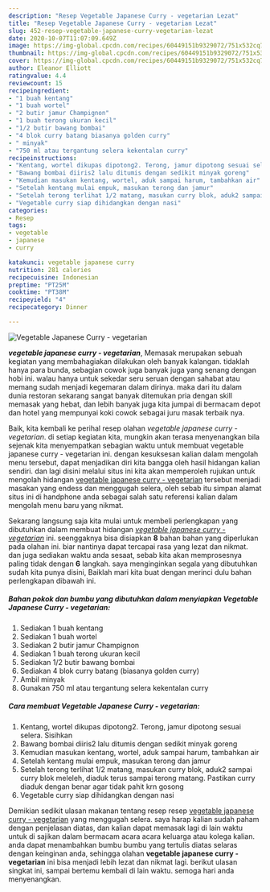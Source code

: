 ```yaml
---
description: "Resep Vegetable Japanese Curry - vegetarian Lezat"
title: "Resep Vegetable Japanese Curry - vegetarian Lezat"
slug: 452-resep-vegetable-japanese-curry-vegetarian-lezat
date: 2020-10-07T11:07:09.649Z
image: https://img-global.cpcdn.com/recipes/60449151b9329072/751x532cq70/vegetable-japanese-curry-vegetarian-foto-resep-utama.jpg
thumbnail: https://img-global.cpcdn.com/recipes/60449151b9329072/751x532cq70/vegetable-japanese-curry-vegetarian-foto-resep-utama.jpg
cover: https://img-global.cpcdn.com/recipes/60449151b9329072/751x532cq70/vegetable-japanese-curry-vegetarian-foto-resep-utama.jpg
author: Eleanor Elliott
ratingvalue: 4.4
reviewcount: 15
recipeingredient:
- "1 buah kentang"
- "1 buah wortel"
- "2 butir jamur Champignon"
- "1 buah terong ukuran kecil"
- "1/2 butir bawang bombai"
- "4 blok curry batang biasanya golden curry"
- " minyak"
- "750 ml atau tergantung selera kekentalan curry"
recipeinstructions:
- "Kentang, wortel dikupas dipotong2. Terong, jamur dipotong sesuai selera. Sisihkan"
- "Bawang bombai diiris2 lalu ditumis dengan sedikit minyak goreng"
- "Kemudian masukan kentang, wortel, aduk sampai harum, tambahkan air"
- "Setelah kentang mulai empuk, masukan terong dan jamur"
- "Setelah terong terlihat 1/2 matang, masukan curry blok, aduk2 sampai curry blok meleleh, diaduk terus sampai terong matang. Pastikan curry diaduk dengan benar agar tidak pahit krn gosong"
- "Vegetable curry siap dihidangkan dengan nasi"
categories:
- Resep
tags:
- vegetable
- japanese
- curry

katakunci: vegetable japanese curry 
nutrition: 281 calories
recipecuisine: Indonesian
preptime: "PT25M"
cooktime: "PT38M"
recipeyield: "4"
recipecategory: Dinner

---
```



![Vegetable Japanese Curry - vegetarian](https://img-global.cpcdn.com/recipes/60449151b9329072/751x532cq70/vegetable-japanese-curry-vegetarian-foto-resep-utama.jpg)

<b><i>vegetable japanese curry - vegetarian</i></b>, Memasak merupakan sebuah kegiatan yang membahagiakan dilakukan oleh banyak kalangan. tidaklah hanya para bunda, sebagian cowok juga banyak juga yang senang dengan hobi ini. walau hanya untuk sekedar seru seruan dengan sahabat atau memang sudah menjadi kegemaran dalam dirinya. maka dari itu dalam dunia restoran sekarang sangat banyak ditemukan pria dengan skill memasak yang hebat, dan lebih banyak juga kita jumpai di bermacam depot dan hotel yang mempunyai koki cowok sebagai juru masak terbaik nya.



Baik, kita kembali ke perihal resep olahan <i>vegetable japanese curry - vegetarian</i>. di setiap kegiatan kita, mungkin akan terasa menyenangkan bila sejenak kita menyempatkan sebagian waktu untuk membuat vegetable japanese curry - vegetarian ini. dengan kesuksesan kalian dalam mengolah menu tersebut, dapat menjadikan diri kita bangga oleh hasil hidangan kalian sendiri. dan lagi disini melalui situs ini kita akan memperoleh rujukan untuk mengolah hidangan <u>vegetable japanese curry - vegetarian</u> tersebut menjadi masakan yang endess dan menggugah selera, oleh sebab itu simpan alamat situs ini di handphone anda sebagai salah satu referensi kalian dalam mengolah menu baru yang nikmat.


Sekarang langsung saja kita mulai untuk membeli perlengkapan yang dibutuhkan dalam membuat hidangan <u><i>vegetable japanese curry - vegetarian</i></u> ini. seenggaknya bisa disiapkan <b>8</b> bahan bahan yang diperlukan pada olahan ini. biar nantinya dapat tercapai rasa yang lezat dan nikmat. dan juga sediakan waktu anda sesaat, sebab kita akan memprosesnya paling tidak dengan <b>6</b> langkah. saya menginginkan segala yang dibutuhkan sudah kita punya disini, Baiklah mari kita buat dengan merinci dulu bahan perlengkapan dibawah ini.

<!--inarticleads1-->

##### Bahan pokok dan bumbu yang dibutuhkan dalam menyiapkan Vegetable Japanese Curry - vegetarian:

1. Sediakan 1 buah kentang
1. Sediakan 1 buah wortel
1. Sediakan 2 butir jamur Champignon
1. Sediakan 1 buah terong ukuran kecil
1. Sediakan 1/2 butir bawang bombai
1. Sediakan 4 blok curry batang (biasanya golden curry)
1. Ambil  minyak
1. Gunakan 750 ml atau tergantung selera kekentalan curry




<!--inarticleads2-->

##### Cara membuat Vegetable Japanese Curry - vegetarian:

1. Kentang, wortel dikupas dipotong2. Terong, jamur dipotong sesuai selera. Sisihkan
1. Bawang bombai diiris2 lalu ditumis dengan sedikit minyak goreng
1. Kemudian masukan kentang, wortel, aduk sampai harum, tambahkan air
1. Setelah kentang mulai empuk, masukan terong dan jamur
1. Setelah terong terlihat 1/2 matang, masukan curry blok, aduk2 sampai curry blok meleleh, diaduk terus sampai terong matang. Pastikan curry diaduk dengan benar agar tidak pahit krn gosong
1. Vegetable curry siap dihidangkan dengan nasi




Demikian sedikit ulasan makanan tentang resep resep <u>vegetable japanese curry - vegetarian</u> yang menggugah selera. saya harap kalian sudah paham dengan penjelasan diatas, dan kalian dapat memasak lagi di lain waktu untuk di sajikan dalam bermacam acara acara keluarga atau kolega kalian. anda dapat menambahkan bumbu bumbu yang tertulis diatas selaras dengan keinginan anda, sehingga olahan <b>vegetable japanese curry - vegetarian</b> ini bisa menjadi lebih lezat dan nikmat lagi. berikut ulasan singkat ini, sampai bertemu kembali di lain waktu. semoga hari anda menyenangkan.
